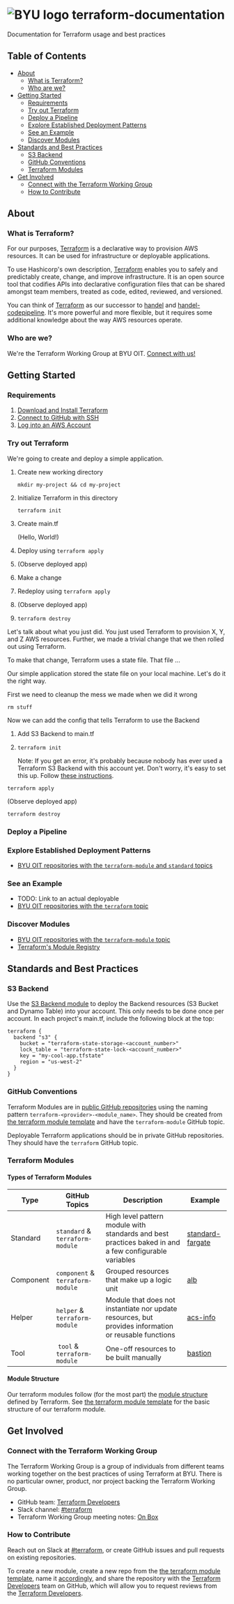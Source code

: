 # ![BYU logo](https://www.hscripts.com/freeimages/logos/university-logos/byu/byu-logo-clipart-128.gif) terraform-documentation
Documentation for Terraform usage and best practices

## Table of Contents
- [About](#about)
    - [What is Terraform?](#what-is-terraform)
    - [Who are we?](#who-are-we)
- [Getting Started](#getting-started)
    - [Requirements](#requirements)
    - [Try out Terraform](#try-out-terraform)
    - [Deploy a Pipeline](#deploy-a-pipeline)
    - [Explore Established Deployment Patterns](#explore-established-deployment-patterns)
    - [See an Example](#see-an-example)
    - [Discover Modules](#discover-modules)
- [Standards and Best Practices](#standards-and-best-practices)
    - [S3 Backend](#s3-backend)
    - [GitHub Conventions](#github-conventions)
    - [Terraform Modules](#terraform-modules)
- [Get Involved](#get-involved)
    - [Connect with the Terraform Working Group](#connect-with-the-terraform-working-group)
    - [How to Contribute](#how-to-contribute)


## About


### What is Terraform?
For our purposes, [Terraform](https://github.com/hashicorp/terraform) is a declarative way to provision AWS resources. It can be used for infrastructure or deployable applications.

To use Hashicorp's own description, [Terraform](https://github.com/hashicorp/terraform) enables you to safely and predictably create, change, and improve infrastructure. It is an open source tool that codifies APIs into declarative configuration files that can be shared amongst team members, treated as code, edited, reviewed, and versioned.

You can think of [Terraform](https://github.com/hashicorp/terraform) as our successor to [handel](https://github.com/byu-oit/handel) and [handel-codepipeline](https://github.com/byu-oit/handel-codepipeline). It's more powerful and more flexible, but it requires some additional knowledge about the way AWS resources operate.
### Who are we?
We're the Terraform Working Group at BYU OIT. [Connect with us!](#connect-with-the-terraform-working-group)

## Getting Started
### Requirements
1. [Download and Install Terraform](https://www.terraform.io/downloads.html)
2. [Connect to GitHub with SSH](https://help.github.com/en/github/authenticating-to-github/connecting-to-github-with-ssh)
3. [Log into an AWS Account](https://github.com/byu-oit/BYU-AWS-Documentation#accessing-byu-aws-cli)

### Try out Terraform
We're going to create and deploy a simple application.
1. Create new working directory

    `mkdir my-project && cd my-project`

2. Initialize Terraform in this directory   

    `terraform init`
3. Create main.tf
    
    (Hello, World!)
4. Deploy using `terraform apply`
5. (Observe deployed app)
6. Make a change
7. Redeploy using `terraform apply`
8. (Observe deployed app)
9. `terraform destroy`

Let's talk about what you just did. You just used Terraform to provision X, Y, and Z AWS resources. Further, we made a trivial change that we then rolled out using Terraform.

To make that change, Terraform uses a state file. That file ...

Our simple application stored the state file on your local machine. Let's do it the right way.

First we need to cleanup the mess we made when we did it wrong

`rm stuff`

Now we can add the config that tells Terraform to use the Backend 

1. Add S3 Backend to main.tf
2. `terraform init`

    Note: If you get an error, it's probably because nobody has ever used a Terraform S3 Backend with this account yet. Don't worry, it's easy to set this up. Follow [these instructions](#s3-backend).

`terraform apply`

(Observe deployed app)

`terraform destroy`

### Deploy a Pipeline
### Explore Established Deployment Patterns
- [BYU OIT repositories with the `terraform-module` and `standard` topics](https://github.com/search?q=org%3Abyu-oit+topic%3Aterraform-module+topic%3Astandard&type=Repositories)
### See an Example
- TODO: Link to an actual deployable
- [BYU OIT repositories with the `terraform` topic](https://github.com/search?q=org%3Abyu-oit+topic%3Aterraform&type=Repositories)
### Discover Modules
- [BYU OIT repositories with the `terraform-module` topic](https://github.com/search?q=org%3Abyu-oit+topic%3Aterraform-module&type=Repositories)
- [Terraform's Module Registry](https://registry.terraform.io/)

## Standards and Best Practices
### S3 Backend
Use the [S3 Backend module](https://github.com/byu-oit/terraform-aws-backend-s3) to deploy the Backend resources (S3 Bucket and Dynamo Table) into your account. This only needs to be done once per account.
In each project's main.tf, include the following block at the top:
```
terraform {
  backend "s3" {
    bucket = "terraform-state-storage-<account_number>"
    lock_table = "terraform-state-lock-<account_number>"
    key = "my-cool-app.tfstate"
    region = "us-west-2"
  }
}
```

### GitHub Conventions
Terraform Modules are in [public GitHub repositories](https://byu.app.box.com/file/293393654658) using the naming pattern `terraform-<provider>-<module_name>`. They should be created from [the terraform module template](https://github.com/byu-oit/terraform-module-template) and have the `terraform-module` GitHub topic.

Deployable Terraform applications should be in private GitHub repositories. They should have the `terraform` GitHub topic.

### Terraform Modules
#### Types of Terraform Modules
| Type | GitHub Topics | Description | Example |
| --- | --- | --- | --- |
| Standard | `standard` & `terraform-module` | High level pattern module with standards and best practices baked in and a few configurable variables | [standard-fargate](https://github.com/byu-oit/terraform-aws-standard-fargate) |
| Component | `component` & `terraform-module` | Grouped resources that make up a logic unit | [alb](https://github.com/byu-oit/terraform-aws-alb) |
| Helper | `helper` & `terraform-module` | Module that does not instantiate nor update resources, but provides information or reusable functions | [acs-info](https://github.com/byu-oit/terraform-aws-acs-info) |
| Tool | `tool` & `terraform-module` | One-off resources to be built manually | [bastion](https://github.com/byu-oit/terraform-aws-bastion) |

#### Module Structure
Our terraform modules follow (for the most part) the [module structure](https://www.terraform.io/docs/modules/index.html) defined by Terraform. See [the terraform module template](https://github.com/byu-oit/terraform-module-template) for the basic structure of our terraform module.

## Get Involved
### Connect with the Terraform Working Group
The Terraform Working Group is a group of individuals from different teams working together on the best practices of using Terraform at BYU. There is no particular owner, product, nor project backing the Terraform Working Group.

- GitHub team: [Terraform Developers](https://github.com/orgs/byu-oit/teams/terraform-developers)
- Slack channel: [#terraform](https://byu-oit.slack.com/archives/CQ2BE663T)
- Terraform Working Group meeting notes: [On Box](https://byu.app.box.com/notes/565434185067?s=i0zy8v9aymtf0rhtd2ywpe1puldi8b2n)

### How to Contribute
Reach out on Slack at [#terraform](https://byu-oit.slack.com/archives/CQ2BE663T), or create GitHub issues and pull requests on existing repositories.

To create a new module, create a new repo from the [the terraform module template](https://github.com/byu-oit/terraform-module-template), name it [accordingly](#github-conventions), and share the repository with the [Terraform Developers](https://github.com/orgs/byu-oit/teams/terraform-developers) team on GitHub, which will allow you to request reviews from the [Terraform Developers](https://github.com/orgs/byu-oit/teams/terraform-developers).
